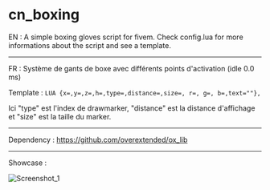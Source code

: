 # cn_boxing

EN :
A simple boxing gloves script for fivem.
Check config.lua for more informations about the script and see a template.

----

FR : Système de gants de boxe avec différents points d'activation (idle 0.0 ms)

Template :
```LUA {x=,y=,z=,h=,type=,distance=,size=, r=, g=, b=,text=""},```

Ici "type" est l'index de drawmarker, "distance" est la distance d'affichage et "size" est la taille du marker.

----

Dependency : https://github.com/overextended/ox_lib

----

Showcase :

![Screenshot_1](https://user-images.githubusercontent.com/92865037/193956787-7254f40a-ab90-4266-ac1d-e69aceddfb89.png)
